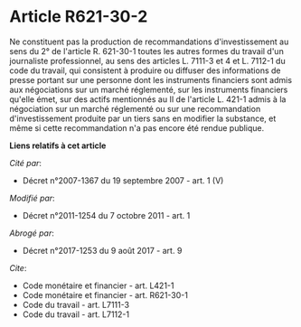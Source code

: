 # Article R621-30-2

Ne constituent pas la production de recommandations d'investissement au sens du 2° de l'article R. 621-30-1 toutes les autres
formes du travail d'un journaliste professionnel, au sens des articles L. 7111-3 et 4 et L. 7112-1 du code du travail, qui
consistent à produire ou diffuser des informations de presse portant sur une personne dont les instruments financiers sont
admis aux négociations sur un marché réglementé, sur les instruments financiers qu'elle émet, sur des actifs mentionnés au II
de l'article L. 421-1 admis à la négociation sur un marché réglementé ou sur une recommandation d'investissement produite par
un tiers sans en modifier la substance, et même si cette recommandation n'a pas encore été rendue publique.

**Liens relatifs à cet article**

_Cité par_:

  - Décret n°2007-1367 du 19 septembre 2007 - art. 1 (V)

_Modifié par_:

  - Décret n°2011-1254 du 7 octobre 2011 - art. 1

_Abrogé par_:

  - Décret n°2017-1253 du 9 août 2017 - art. 9

_Cite_:

  - Code monétaire et financier - art. L421-1
  - Code monétaire et financier - art. R621-30-1
  - Code du travail - art. L7111-3
  - Code du travail - art. L7112-1

